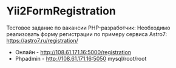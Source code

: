 # Yii2FormRegistration
Тестовое задание по вакансии PHP-разработчик: Необходимо реализовать форму регистрации по примеру сервиса Astro7: https://astro7.ru/registration/

* Онлайн - http://108.61.171.16:5000/registration
* Phpadmin - http://108.61.171.16:5050   mysql/root/root
